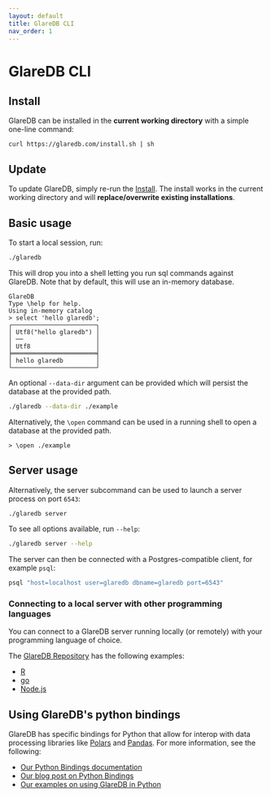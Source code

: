 ```yaml
---
layout: default
title: GlareDB CLI
nav_order: 1
---
```


# GlareDB CLI

## Install

GlareDB can be installed in the **current working directory** with a simple one-line
command:

```console
curl https://glaredb.com/install.sh | sh
```

## Update

To update GlareDB, simply re-run the [Install](#install). The install works in
the current working directory and will **replace/overwrite existing installations**.

## Basic usage

To start a local session, run:

```sh
./glaredb
```

This will drop you into a shell letting you run sql commands against GlareDB.
Note that by default, this will use an in-memory database.

```
GlareDB
Type \help for help.
Using in-memory catalog
> select 'hello glaredb';
┌───────────────────────┐
│ Utf8("hello glaredb") │
│ ──                    │
│ Utf8                  │
╞═══════════════════════╡
│ hello glaredb         │
└───────────────────────┘
```

An optional `--data-dir` argument can be provided which will persist the
database at the provided path.

```sh
./glaredb --data-dir ./example
```

Alternatively, the `\open` command can be used in a running shell to open a
database at the provided path.

```
> \open ./example
```

## Server usage

Alternatively, the server subcommand can be used to launch a server process on
port `6543`:

```sh
./glaredb server
```

To see all options available, run `--help`:

```sh
./glaredb server --help
```

The server can then be connected with a Postgres-compatible client, for example
`psql`:

```sh
psql "host=localhost user=glaredb dbname=glaredb port=6543"
```

### Connecting to a local server with other programming languages

You can connect to a GlareDB server running locally (or remotely) with your
programming language of choice.

The [GlareDB Repository] has the following examples:

- [R]
- [go]
- [Node.js]

## Using GlareDB's python bindings

GlareDB has specific bindings for Python that allow for interop with data
processing libraries like [Polars] and [Pandas]. For more information, see the
following:

- [Our Python Bindings documentation]
- [Our blog post on Python Bindings]
- [Our examples on using GlareDB in Python]


[Pandas]: https://github.com/pandas-dev/pandas
[Polars]: https://github.com/pola-rs/polars
[Our Python Bindings documentation]: /glaredb/python/
[Our blog post on Python Bindings]: https://glaredb.com/blog/working-with-python
[Our examples on using GlareDB in Python]: https://github.com/GlareDB/glaredb/tree/main/py-glaredb/examples
[GlareDB Repository]: https://github.com/GlareDB/glaredb
[R]: https://github.com/GlareDB/glaredb/tree/main/examples/R
[go]: https://github.com/GlareDB/glaredb/tree/main/examples/go
[Node.js]: https://github.com/GlareDB/glaredb/tree/main/examples/typescript
